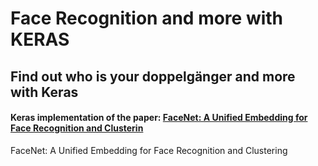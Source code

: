 # Face Recognition and more with KERAS

## Find out who is your doppelgänger and more with Keras

#### Keras implementation of the paper: [FaceNet: A Unified Embedding for Face Recognition and Clusterin](https://arxiv.org/abs/1503.03832)


FaceNet: A Unified Embedding for Face Recognition and Clustering
